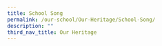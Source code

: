 ```yaml
---
title: School Song
permalink: /our-school/Our-Heritage/School-Song/
description: ""
third_nav_title: Our Heritage
---
```

